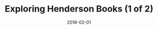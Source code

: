 ---
title: "Exploring Henderson Books (1 of 2)"
contains:
  - bookshop
  - books
  - square
  - sign
date: 2018-02-01
picture: /assets/content/camera-roll/2018/02/2018-02-01-exploring-henderson-books-1/20180201_212401530_iOS.jpg
related: Exploring Henderson Books (2 of 2)
thumbnail: /assets/content/camera-roll/2018/02/2018-02-01-exploring-henderson-books-1/20180201_212401530_iOS-thumbnail.jpg
type: picture
tags:
  - photograph
  - bookshop
  - Henderson Books
  - Bellingham
---